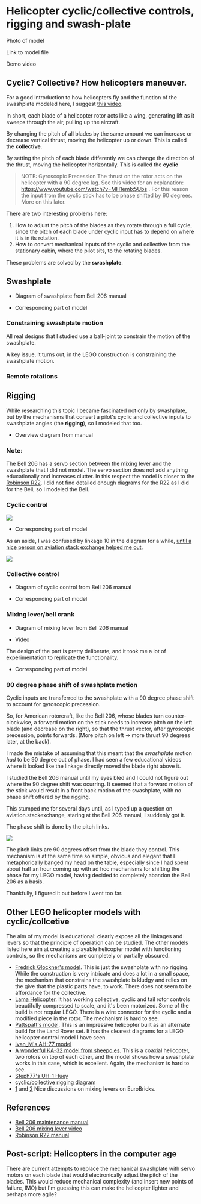 # Helicopter cyclic/collective controls, rigging and swash-plate

Photo of model

Link to model file

Demo video

## Cyclic? Collective? How helicopters maneuver.
  
For a good introduction to how helicopters fly and the function of the
swashplate modeled here, I suggest [this video][heli-fly]. 

[heli-fly]: https://www.youtube.com/watch?v=2tdnqZgKa0E

In short, each blade of a helicopter rotor acts like a wing, generating lift as
it sweeps through the air, pulling up the aircraft.

By changing the pitch of all blades by the same amount we can increase or
decrease vertical thrust, moving the helicopter up or down. This is called the
**collective**.

By setting the pitch of each blade differently we can change the direction of
the thrust, moving the helicopter horizontally. This is called the **cyclic**

> NOTE: Gyroscopic Precession
> The thrust on the rotor acts on the helicopter with a 90 degree lag.
> See this video for an explanation: https://www.youtube.com/watch?v=MH1emIx5Ubs .
> For this reason the input from the cyclic stick has to be phase shifted by 90
> degrees. More on this later.

There are two interesting problems here: 
1. How to adjust the pitch of the blades as they rotate through a full cycle,
   since the pitch of each blade under cyclic input has to depend on where it is
   in its rotation.
2. How to convert mechanical inputs of the cyclic and collective from the
   stationary cabin, where the pilot sits, to the rotating blades.

These problems are solved by the **swashplate**.

## Swashplate

- Diagram of swashplate from Bell 206 manual

- Corresponding part of model

### Constraining swashplate motion

All real designs that I studied use a ball-joint to constrain the motion of the
swashplate. 



A key issue, it turns out, in the LEGO construction is constraining the
swashplate motion. 

### Remote rotations




## Rigging

While researching this topic I became fascinated not only by swashplate, but by
the mechanisms that convert a pilot's cyclic and collective inputs to swashplate
angles (the **rigging**), so I modeled that too.

- Overview diagram from manual

### Note:
The Bell 206 has a servo section between the mixing lever and the swashplate
that I did not model. The servo section does not add anything educationally and
increases clutter. In this respect the model is closer to the [Robinson
R22](r22). I did not find detailed enough diagrams for the R22 as I did for the
Bell, so I modeled the Bell.

[r22]: https://en.wikipedia.org/wiki/Robinson_R22


### Cyclic control

![](cyclic-control.png)

- Corresponding part of model

As an aside, I was confused by linkage 10 in the diagram for a while, [until a
nice person on aviation stack exchange helped me out][aviation-stack-1]. 

[aviation-stack-1]:
    https://aviation.stackexchange.com/questions/91631/how-does-this-bell-206-cyclic-control-linkage-work

![](cyclic-control-exploded.png)


### Collective control

- Diagram of cyclic control from Bell 206 manual

- Corresponding part of model

### Mixing lever/bell crank

- Diagram of mixing lever from Bell 206 manual

- Video

The design of the part is pretty deliberate, and it took me a lot of
experimentation to replicate the functionality.

- Corresponding part of model

### 90 degree phase shift of swashplate motion

Cyclic inputs are transferred to the swashplate with a 90 degree phase shift to
account for gyroscopic precession.

So, for American rotorcraft, like the Bell 206, whose blades turn
counter-clockwise, a forward motion on the stick needs to increase pitch on the
left blade (and decrease on the right), so that the thrust vector, after
gyroscopic precession, points forwards. (More pitch on left -> more thrust 90
degrees later, at the back).

I made the mistake of assuming that this meant that the _swashplate_ motion
_had_ to be 90 degree out of phase. I had seen a few educational videos where it
looked like the linkage directly moved the blade right above it.

I studied the Bell 206 manual until my eyes bled and I could not figure out
where the 90 degree shift was ocurring. It seemed that a forward motion of the
stick would result in a front back motion of the swashplate, with no phase shift
offered by the rigging. 

This stumped me for several days until, as I typed up a question on
aviation.stackexchange, staring at the Bell 206 manual, I suddenly got it.

The phase shift is done by the pitch links.

![](bell206-pitch-link-phase.png)

The pitch links are 90 degrees offset from the blade they control. This
mechanism is at the same time so simple, obvious and elegant that I
metaphorically banged my head on the table, especially since I had spent about
half an hour coming up with ad hoc mechanisms for shifting the phase for my LEGO
model, having decided to completely abandon the Bell 206 as a basis.

Thankfully, I figured it out before I went too far.

## Other LEGO helicopter models with cyclic/collcetive

The aim of my model is educational: clearly expose all the linkages and levers
so that the principle of operation can be studied. The other models listed here
aim at creating a playable helicopter model with functioning controls, so the
mechanisms are completely or partially obscured.

- [Fredrick Glockner's
  model](http://lego-technique.blogspot.com/2013/02/helicopter-rotor-with-cyclic-control.html).
  This is just the swashplate with no rigging. While the construction is very
  intricate and does a lot in a small space, the mechanism that constrains the
  swashplate is kludgy and relies on the give that the plastic parts have, to
  work. There does not seem to be affordance for the collective.
- [Lama Helicopter](https://www.youtube.com/watch?v=8U2VM3m6Ypc). It has working
  collective, cyclic and tail rotor controls beautifully compressed to scale,
  and it's been motorized. Some of the build is not reqular LEGO. There is a
  wire connector for the cyclic and a modified piece in the rotor. The mechanism
  is hard to see.
- [Pattspatt's
  model](https://rebrickable.com/mocs/MOC-87154/Pattspatt/helicopter-42110-c-model/#details).
  This is an impressive helicopter built as an alternate build for the Land
  Rover set. It has the clearest diagrams for a LEGO helicopter control model I
  have seen.
- [Ivan_M's AH-77
  model](https://rebrickable.com/mocs/MOC-21317/Ivan_M/ah-77-hunter-helicopter/#details)
- [A wonderful KA-32 model from
  sheepo.es](https://www.sheepo.es/2014/10/kamov-ka-32-coaxial-helicopter.html#more).
  This is a coaxial helicopter, two rotors on top of each other, and the model
  shows how a swashplate works in this case, which is excellent. Again, the
  mechanism is hard to see.
- [Steph77's UH-1 Huey](https://www.eurobricks.com/forum/index.php?/forums/topic/68431-mountain-rescue-uh-1-huey/)  
- [cyclic/collective rigging
  diagram](https://www.eurobricks.com/forum/index.php?/forums/topic/156205-moc-calypso-hughes-269b300-helicopter/&do=findComment&comment=2888754)
- [1](https://www.eurobricks.com/forum/index.php?/forums/topic/156205-moc-calypso-hughes-269b300-helicopter/)
  and
  [2](https://www.eurobricks.com/forum/index.php?/forums/topic/60459-effes-moc-corner/&page=24)
  Nice discussions on mixing levers on EuroBricks.


## References
- [Bell 206 maintenance
  manual](https://pscorp.ph/wp-content/uploads/2019/06/206-MO-S04-Flight-Controls.pdf)
- [Bell 206 mixing lever video](https://www.youtube.com/watch?v=cVNBC9EDOcU)
- [Robinson R22
  manual](https://robinsonheli.com/wp-content/uploads/2020/11/r22_mm_8.pdf)

## Post-script: Helicopters in the computer age

There are current attempts to replace the mechanical swashplate with servo
motors on each blade that would electronically adjust the pitch of the blades.
This would reduce mechanical complexity (and insert new points of failure, IMO)
but I'm guessing this can make the helicopter lighter and perhaps more agile?

